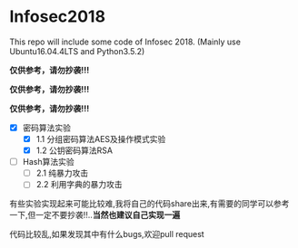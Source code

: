 # Infosec2018

This repo will include some code of Infosec 2018. (Mainly use Ubuntu16.04.4LTS and Python3.5.2)

**仅供参考，请勿抄袭!!!**

**仅供参考，请勿抄袭!!!**

**仅供参考，请勿抄袭!!!**

- [x] 密码算法实验
	- [x] 1.1 分组密码算法AES及操作模式实验
	- [x] 1.2 公钥密码算法RSA

- [ ] Hash算法实验
	- [ ] 2.1 纯暴力攻击
	- [ ] 2.2 利用字典的暴力攻击

有些实验实现起来可能比较难,我将自己的代码share出来,有需要的同学可以参考一下,但一定不要抄袭!!..**当然也建议自己实现一遍**

代码比较乱,如果发现其中有什么bugs,欢迎pull request
